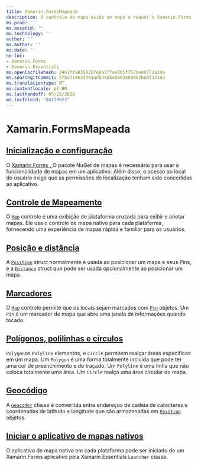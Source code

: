 ```yaml
---
title: Xamarin.FormsMapeada
description: O controle de mapa exibe um mapa e requer o Xamarin.Forms . Mapeia o pacote NuGet.
ms.prod: ''
ms.assetid: ''
ms.technology: ''
author: ''
ms.author: ''
ms.date: ''
no-loc:
- Xamarin.Forms
- Xamarin.Essentials
ms.openlocfilehash: 2461ffa8168207e6a57fae005f752be48772a34a
ms.sourcegitcommit: 57bc714633364aeb34aba9803e88802bebf321ba
ms.translationtype: MT
ms.contentlocale: pt-BR
ms.lasthandoff: 05/28/2020
ms.locfileid: "84139822"
---
```

# <a name="xamarinforms-map"></a>Xamarin.FormsMapeada

## <a name="initialization-and-configuration"></a>[Inicialização e configuração](setup.md)

O [ Xamarin.Forms . ](https://www.nuget.org/packages/Xamarin.Forms.Maps/)O pacote NuGet de mapas é necessário para usar a funcionalidade de mapas em um aplicativo. Além disso, o acesso ao local do usuário exige que as permissões de localização tenham sido concedidas ao aplicativo.

## <a name="map-control"></a>[Controle de Mapeamento](map.md)

O [`Map`](xref:Xamarin.Forms.Maps.Map) controle é uma exibição de plataforma cruzada para exibir e anotar mapas. Ele usa o controle de mapa nativo para cada plataforma, fornecendo uma experiência de mapas rápida e familiar para os usuários.

## <a name="position-and-distance"></a>[Posição e distância](position-distance.md)

A [`Position`](xref:Xamarin.Forms.Maps.Position) struct normalmente é usada ao posicionar um mapa e seus Pins, e a [`Distance`](xref:Xamarin.Forms.Maps.Distance) struct que pode ser usada opcionalmente ao posicionar um mapa.

## <a name="pins"></a>[Marcadores](pins.md)

O [`Map`](xref:Xamarin.Forms.Maps.Map) controle permite que os locais sejam marcados com [`Pin`](xref:Xamarin.Forms.Maps.Pin) objetos. Um `Pin` é um marcador de mapa que abre uma janela de informações quando tocado.

## <a name="polygons-polylines-and-circles"></a>[Polígonos, polilinhas e círculos](polygons.md)

`Polygon`os `Polyline` elementos, e `Circle` permitem realçar áreas específicas em um mapa. Um `Polygon` é uma forma totalmente incluída que pode ter uma cor de preenchimento e de traçado. Um `Polyline` é uma linha que não coloca totalmente uma área. Um `Circle` realça uma área circular do mapa.

## <a name="geocoding"></a>[Geocódigo](geocoder.md)

A [`Geocoder`](xref:Xamarin.Forms.Maps.Geocoder) classe é convertida entre endereços de cadeia de caracteres e coordenadas de latitude e longitude que são armazenadas em [`Position`](xref:Xamarin.Forms.Maps.Position) objetos.

## <a name="launch-the-native-map-app"></a>[Iniciar o aplicativo de mapas nativos](native-map-app.md)

O aplicativo de mapa nativo em cada plataforma pode ser iniciado de um Xamarin.Forms aplicativo pela Xamarin.Essentials `Launcher` classe.
